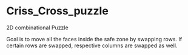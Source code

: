 # Criss_Cross_puzzle
2D combinational Puzzle

Goal is to move all the faces inside the safe zone by swapping rows. If certain rows are swapped, respective columns are swapped as well.
